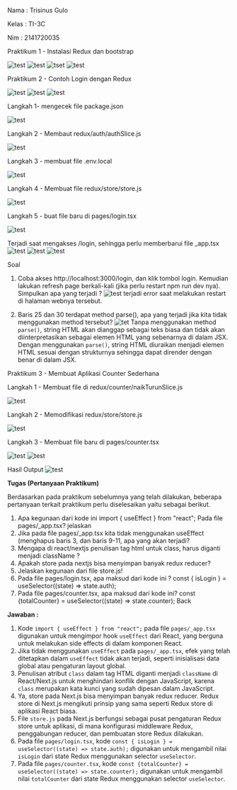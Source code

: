 Nama : Trisinus Gulo

Kelas : TI-3C

Nim : 2141720035

Praktikum 1 - Instalasi Redux dan bootstrap

![test](img/prak6_Lnagkah1.png)
![test](img/prak6_Lnagkah2.png)
![tset](img/hasil_prak1.png)
![test](img/hasil2_prak1.png)

Praktikum 2 - Contoh Login dengan Redux

![test](img/prak2_langkah1.png)
![test](img/prak2_langkah2.png)
![test](img/prak3_langkah1.png)

Langkah 1- mengecek  file package.json

![test](img/prak2_langkah4.png)

Langkah 2 - Membaut redux/auth/authSlice.js

![test](img/prak2_langkah5.png)

Langkah 3 - membuat file .env.local

![test](img/prak2_langkah9.png)

Langkah 4 - Membuat file redux/store/store.js

![test](img/prak2_langkah6.png)

Langkah 5 - buat file baru di pages/login.tsx

![test](img/prak2_langkah7.png)

Terjadi saat mengakses /login, sehingga perlu memberbarui file _app.tsx
![test](img/prak2_langkah8.png)
![test](img/prak2_langkah10.png)
![test](img/prak2_langkah11.png)

Soal
1. Coba akses http://localhost:3000/login, dan klik tombol login. Kemudian lakukan refresh page berkali-kali (jika perlu restart npm run dev nya). Simpulkan apa yang terjadi ?
![test](img/prak2_soal1.png)
terjadi error saat melakukan restart di halaman webnya tersebut.

2. Baris 25 dan 30 terdapat method parse(), apa yang terjadi jika kita tidak menggunakan method tersebut? 
![tet](img/prak2_soal2.png)
Tanpa menggunakan method `parse()`, string HTML akan dianggap sebagai teks biasa dan tidak akan diinterpretasikan sebagai elemen HTML yang sebenarnya di dalam JSX. Dengan menggunakan `parse()`, string HTML diuraikan menjadi elemen HTML sesuai dengan strukturnya sehingga dapat dirender dengan benar di dalam JSX.

Praktikum 3 - Membuat Aplikasi Counter Sederhana

Langkah 1 -  Membuat file di redux/counter/naikTurunSlice.js

![test](img/prak4_langkah1.png)

Langkah 2 - Memodifikasi redux/store/store.js

![test](img/pra3_langkah2.png)

Langkah 3 - Membuat file baru di pages/counter.tsx

![test](img/prak3_langkah3.png)
![test](img/prak3_langkah4.png)

Hasil Output
![test](img/hasil_Output3.png)

**Tugas (Pertanyaan Praktikum)**

  Berdasarkan pada praktikum sebelumnya yang telah dilakukan, beberapa pertanyaan terkait praktikum perlu diselesaikan yaitu sebagai berikut.

1. Apa kegunaan dari kode ini import { useEffect } from "react"; Pada file pages/_app.tsx? jelaskan
2. Jika pada file pages/_app.tsx kita tidak menggunakan useEffect (menghapus baris 3, dan baris 9-11, apa yang akan terjadi?
3. Mengapa di react/nextjs penulisan tag html untuk class, harus diganti menjadi className ?
4. Apakah store pada nextjs bisa menyimpan banyak redux reducer?
5. Jelaskan kegunaan dari file store.js!
6. Pada file pages/login.tsx, apa maksud dari kode ini ?
const { isLogin } = useSelector((state) => state.auth);
7. Pada file pages/counter.tsx, apa maksud dari kode ini?
const {totalCounter} = useSelector((state) => state.counter);
Back

**Jawaban :** 

1. Kode `import { useEffect } from "react";` pada file `pages/_app.tsx` digunakan untuk mengimpor hook `useEffect` dari React, yang berguna untuk melakukan side effects di dalam komponen React.
2. Jika tidak menggunakan `useEffect` pada `pages/_app.tsx`, efek yang telah ditetapkan dalam `useEffect` tidak akan terjadi, seperti inisialisasi data global atau pengaturan layout global.
3. Penulisan atribut `class` dalam tag HTML diganti menjadi `className` di React/Next.js untuk menghindari konflik dengan JavaScript, karena `class` merupakan kata kunci yang sudah dipesan dalam JavaScript.
4. Ya, store pada Next.js bisa menyimpan banyak redux reducer. Redux store di Next.js mengikuti prinsip yang sama seperti Redux store di aplikasi React biasa.
5. File `store.js` pada Next.js berfungsi sebagai pusat pengaturan Redux store untuk aplikasi, di mana konfigurasi middleware Redux, penggabungan reducer, dan pembuatan store Redux dilakukan.
6. Pada file `pages/login.tsx`, kode `const { isLogin } = useSelector((state) => state.auth);` digunakan untuk mengambil nilai `isLogin` dari state Redux menggunakan selector `useSelector`.
7. Pada file `pages/counter.tsx`, kode `const {totalCounter} = useSelector((state) => state.counter);` digunakan untuk mengambil nilai `totalCounter` dari state Redux menggunakan selector `useSelector`.











